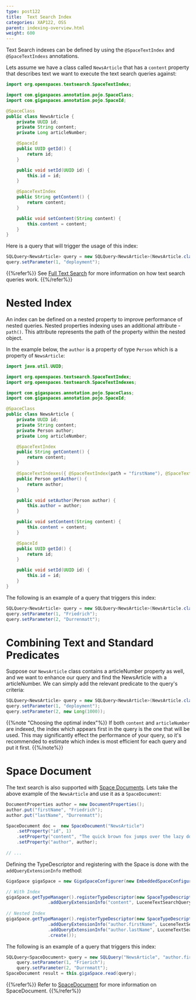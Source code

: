 ```yaml
---
type: post122
title:  Text Search Index
categories: XAP122, OSS
parent: indexing-overview.html
weight: 600
---
```

 
Text Search indexes can be defined by using the `@SpaceTextIndex` and `@SpaceTextIndexs` annotations.

Lets assume we have a class called `NewsArticle` that has a `content` property that describes text we want to execute the text search queries 
against:

```java
import org.openspaces.textsearch.SpaceTextIndex;

import com.gigaspaces.annotation.pojo.SpaceClass;
import com.gigaspaces.annotation.pojo.SpaceId;

@SpaceClass
public class NewsArticle {
	private UUID id;
	private String content;
	private Long articleNumber;

	@SpaceId
	public UUID getId() {
		return id;
	}

	public void setId(UUID id) {
		this.id = id;
	}

	@SpaceTextIndex
	public String getContent() {
		return content;
	}

	public void setContent(String content) {
		this.content = content;
	}
}
```

Here is a query that will trigger the usage of this index:

```java
SQLQuery<NewsArticle> query = new SQLQuery<NewsArticle>(NewsArticle.class, "content text:match ?");
query.setParameter(1, "deployment"); 
```

{{%refer%}}
See [Full Text Search](./query-full-text-search.html)  for more information on how text search queries work. 
{{%/refer%}}

# Nested Index

An index can be defined on a nested property to improve performance of nested queries. Nested properties indexing uses an additional attribute - `path()`.
This attribute represents the path of the property within the nested object.

In the example below, the `author` is a property of type `Person`  which is a property of `NewsArticle`:


 
```java
import java.util.UUID;

import org.openspaces.textsearch.SpaceTextIndex;
import org.openspaces.textsearch.SpaceTextIndexes;

import com.gigaspaces.annotation.pojo.SpaceClass;
import com.gigaspaces.annotation.pojo.SpaceId;

@SpaceClass
public class NewsArticle {
	private UUID id;
	private String content;
	private Person author;
	private Long articleNumber;

	@SpaceTextIndex
	public String getContent() {
		return content;
	}

	@SpaceTextIndexes({ @SpaceTextIndex(path = "firstName"), @SpaceTextIndex(path = "lastName") })
	public Person getAuthor() {
		return author;
	}

	public void setAuthor(Person author) {
		this.author = author;
	}

	public void setContent(String content) {
		this.content = content;
	}

	@SpaceId
	public UUID getId() {
		return id;
	}

	public void setId(UUID id) {
		this.id = id;
	}
}
```
 
The following is an example of a query that triggers this index:

```java
SQLQuery<NewsArticle> query = new SQLQuery<NewsArticle>(NewsArticle.class, "author.firstName text:match ? AND  author.lastName text:match ?");
query.setParameter(1, "Friedrich");
query.setParameter(2, "Durrenmatt");
```

# Combining Text and Standard Predicates

Suppose our `NewsArticle` class contains a articleNumber property as well, and we want to enhance our query and find the NewsArticle with a articleNumber. We can simply add the relevant predicate to the query's criteria:

```java
SQLQuery<NewsArticle> query = new SQLQuery<NewsArticle>(NewsArticle.class, "content text:match ? AND articleNumber < ?");
query.setParameter(1, "deployment");
query.setParameter(2, new Long(1000));	
```


{{%note "Choosing the optimal index"%}}
If both `content` and `articleNumber` are indexed, the index which appears first in the query is the one that will be used. This may significantly effect the performance of your query, so it's recommended to estimate which index is most efficient for each query and put it first.
{{%/note%}}



# Space Document

The text search is also supported with [Space Documents](./document-overview.html). Lets take the above example of the `NewsArticle` and use it as a `SpaceDocument`:

```java
DocumentProperties author = new DocumentProperties();
author.put("firstName", "Friedrich");
author.put("lastName", "Durrenmatt");

SpaceDocument doc =  new SpaceDocument("NewsArticle")
	.setProperty("id", 1)
	.setProperty("content", "The quick brown fox jumps over the lazy dog")
	.setProperty("author", author);
 
// ...
```


Defining the TypeDescriptor and registering with the Space is done with the `addQueryExtensionInfo` method:

```java
GigaSpace gigaSpace = new GigaSpaceConfigurer(new EmbeddedSpaceConfigurer("xapSpace")).gigaSpace();

// With Index 
gigaSpace.getTypeManager().registerTypeDescriptor(new SpaceTypeDescriptorBuilder(typeName).idProperty("id")
				.addQueryExtensionInfo("content", LuceneTextSearchQueryExtensionProvider.index()).create());
				
// Nested Index 
gigaSpace.getTypeManager().registerTypeDescriptor(new SpaceTypeDescriptorBuilder(typeName).idProperty("id")
				.addQueryExtensionInfo("author.firstName", LuceneTextSearchQueryExtensionProvider.index())
				.addQueryExtensionInfo("author.lastName", LuceneTextSearchQueryExtensionProvider.index())
				.create());	
```

The following is an example of a query that triggers this index:

```java
SQLQuery<SpaceDocument> query = new SQLQuery("NewsArticle", "author.firstName text:match ? AND author.lastName text:match ?")
	query.setParameter(1, "Frierich");
	query.setParameter(2, "Durrnmatt");
SpaceDocument result = this.gigaSpace.read(query);
```

{{%refer%}}
Refer to [SpaceDocument](./document-overview.html) for more information on SpaceDocument.
{{%/refer%}}






 